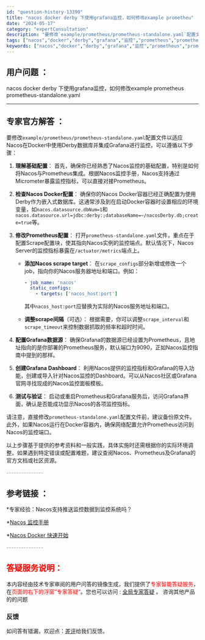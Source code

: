 ```yaml
---
id: "question-history-13390"
title: "nacos docker derby 下使用grafana监控，如何修改example prometheu"
date: "2024-05-17"
category: "expertConsultation"
description: "要修改`example/prometheus/prometheus-standalone.yaml`配置文件以适应Nacos在Docker中使用Derby数据库并集成Grafana进行监控，可以遵循以下步骤：1. **理解基础配置**：   首先，确保你已经熟悉了Nacos监控的基础配置，特别是如何"
tags: ["nacos","docker","derby","grafana","监控","prometheus","prometheus-standalone.yaml","修改"]
keywords: ["nacos","docker","derby","grafana","监控","prometheus","prometheus-standalone.yaml","修改"]
---
```


## 用户问题 ： 
 nacos docker derby 下使用grafana监控，如何修改example prometheus prometheus-standalone.yaml  

---------------
## 专家官方解答 ：

要修改`example/prometheus/prometheus-standalone.yaml`配置文件以适应Nacos在Docker中使用Derby数据库并集成Grafana进行监控，可以遵循以下步骤：

1. **理解基础配置**：
   首先，确保你已经熟悉了Nacos监控的基础配置，特别是如何将Nacos与Prometheus集成。根据Nacos监控手册，Nacos支持通过Micrometer暴露监控指标，可以直接对接Prometheus。

2. **检查Nacos Docker配置**：
   确保你的Nacos Docker容器已经正确配置为使用Derby作为嵌入式数据库。这通常涉及到在启动Docker容器时设置相应的环境变量，如`nacos.datasource.dbNum=1`和`nacos.datasource.url=jdbc:derby:;databaseName=~/nacosDerby.db;create=true`等。

3. **修改Prometheus配置**：
   打开`prometheus-standalone.yaml`文件，重点在于配置Scrape配置块，使其指向Nacos实例的监控端点。默认情况下，Nacos Server的监控指标暴露在`/actuator/metrics`端点上。

   - **添加Nacos scrape target**：
     在`scrape_configs`部分新增或修改一个job，指向你的Nacos服务器地址和端口。例如：
     ```yaml
     - job_name: 'nacos'
       static_configs:
         - targets: ['nacos_host:port']
     ```
     其中`nacos_host:port`应替换为实际的Nacos服务地址和端口。

   - **调整scrape间隔**（可选）：
     根据需要，你可以调整`scrape_interval`和`scrape_timeout`来控制数据抓取的频率和超时时间。

4. **配置Grafana数据源**：
   确保Grafana的数据源已经设置为Prometheus，且地址指向的是你部署的Prometheus服务，默认端口为9090，正如Nacos监控指南中提到的那样。

5. **创建Grafana Dashboard**：
   利用Nacos提供的监控指标和Grafana的导入功能，创建或导入针对Nacos监控的Dashboard。可以从Nacos社区或Grafana官网寻找现成的Nacos监控面板模板。

6. **测试与验证**：
   启动或重启Prometheus和Grafana服务后，访问Grafana界面，确认是否能成功显示Nacos的各项监控指标。

请注意，直接修改`prometheus-standalone.yaml`配置文件前，建议备份原文件。此外，如果Nacos运行在Docker容器内，确保网络配置允许Prometheus访问到Nacos的监控端口。

以上步骤基于提供的参考资料和一般实践，具体实施时还需根据你的实际环境调整。如果遇到特定错误或配置难题，建议查阅Nacos、Prometheus及Grafana的官方文档或社区资源。


<font color="#949494">---------------</font> 


## 参考链接 ：

*专家经验：Nacos支持推送监控数据到监控系统吗？ 
 
 *[Nacos 监控手册](https://nacos.io/docs/latest/guide/admin/monitor-guide)
 
 *[Nacos Docker 快速开始](https://nacos.io/docs/latest/quickstart/quick-start-docker)


 <font color="#949494">---------------</font> 
 


## <font color="#FF0000">答疑服务说明：</font> 

本内容经由技术专家审阅的用户问答的镜像生成，我们提供了<font color="#FF0000">专家智能答疑服务</font>，在<font color="#FF0000">页面的右下的浮窗”专家答疑“</font>。您也可以访问 : [全局专家答疑](https://answer.opensource.alibaba.com/docs/intro) 。 咨询其他产品的的问题

### 反馈
如问答有错漏，欢迎点：[差评](https://ai.nacos.io/user/feedbackByEnhancerGradePOJOID?enhancerGradePOJOId=13885)给我们反馈。
